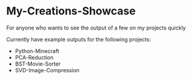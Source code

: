 # My-Creations-Showcase
For anyone who wants to see the output of a few on my projects quickly

Currently have example outputs for the following projects: 

- Python-Minecraft
- PCA-Reduction
- BST-Movie-Sorter
- SVD-Image-Compression

